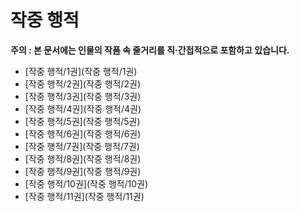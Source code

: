 
# 작중 행적

**주의 : 본 문서에는 인물의 작품 속 줄거리를 직·간접적으로 포함하고 있습니다.** 

* [작중 행적/1권](작중 행적/1권)<br>
* [작중 행적/2권](작중 행적/2권)<br>
* [작중 행적/3권](작중 행적/3권)<br>
* [작중 행적/4권](작중 행적/4권)<br>
* [작중 행적/5권](작중 행적/5권)<br>
* [작중 행적/6권](작중 행적/6권)<br>
* [작중 행적/7권](작중 행적/7권)<br>
* [작중 행적/8권](작중 행적/8권)<br>
* [작중 행적/9권](작중 행적/9권)<br>
* [작중 행적/10권](작중 행적/10권)<br>
* [작중 행적/11권](작중 행적/11권)<br>
